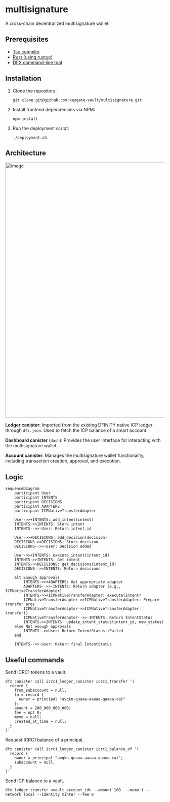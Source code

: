 # multisignature
A cross-chain decentralized multisignature wallet. 

## Prerequisites
* [Tsc compiler](https://www.typescriptlang.org/download/) 
* [Rust (using rustup)](https://www.rust-lang.org/tools/install)
* [DFX command-line tool](https://internetcomputer.org/docs/current/developer-docs/getting-started/install/#installing-dfx-via-dfxvm)

## Installation
1. Clone the repository:
   ```
   git clone git@github.com:keygate-vault/multisignature.git
   ```
2. Install frontend dependencies via NPM:
   ```
   npm install
   ```
3. Run the deployment script:
   ```
   ./deployment.sh
   ```

## Architecture
<img width="804" alt="image" src="https://github.com/user-attachments/assets/66a939de-133a-4c2f-a1d8-290101df6c80">

**Ledger canister**: Imported from the existing DFINITY native ICP ledger through `dfx.json`. Used to fetch the ICP balance of a smart account.

**Dashboard canister** (`dash`): Provides the user interface for interacting with the multisignature wallet.

**Account canister**: Manages the multisignature wallet functionality, including transaction creation, approval, and execution.

## Logic
```mermaid
sequenceDiagram
    participant User
    participant INTENTS
    participant DECISIONS
    participant ADAPTERS
    participant ICPNativeTransferAdapter

    User->>+INTENTS: add_intent(intent)
    INTENTS->>INTENTS: Store intent
    INTENTS-->>-User: Return intent_id

    User->>+DECISIONS: add_decision(decision)
    DECISIONS->>DECISIONS: Store decision
    DECISIONS-->>-User: Decision added

    User->>+INTENTS: execute_intent(intent_id)
    INTENTS->>INTENTS: Get intent
    INTENTS->>DECISIONS: get_decisions(intent_id)
    DECISIONS-->>INTENTS: Return decisions

    alt Enough approvals
        INTENTS->>+ADAPTERS: Get appropriate adapter
        ADAPTERS-->>-INTENTS: Return adapter (e.g., ICPNativeTransferAdapter)
        INTENTS->>+ICPNativeTransferAdapter: execute(intent)
        ICPNativeTransferAdapter->>ICPNativeTransferAdapter: Prepare transfer args
        ICPNativeTransferAdapter->>ICPNativeTransferAdapter: transfer()
        ICPNativeTransferAdapter-->>-INTENTS: Return IntentStatus
        INTENTS->>INTENTS: update_intent_status(intent_id, new_status)
    else Not enough approvals
        INTENTS-->>User: Return IntentStatus::Failed
    end

    INTENTS-->>-User: Return final IntentStatus
```

## Useful commands

Send ICRC1 tokens to a vault.
```
dfx canister call icrc1_ledger_canister icrc1_transfer '(
  record {
    from_subaccount = null;
    to = record {
      owner = principal "avqkn-guaaa-aaaaa-qaaea-cai"
    };
    amount = 200_000_000_000;
    fee = opt 0;        
    memo = null;
    created_at_time = null;
  }
)'
```

Request ICRC1 balance of a principal.
```
dfx canister call icrc1_ledger_canister icrc1_balance_of '(
  record {
    owner = principal "avqkn-guaaa-aaaaa-qaaea-cai";
    subaccount = null;
  }
)'
```

Send ICP balance to a vault.
```
dfx ledger transfer <vault_account_id> --amount 100  --memo 1 --network local --identity minter --fee 0
```

